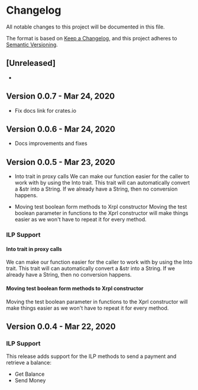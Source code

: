 # Changelog

All notable changes to this project will be documented in this file.

The format is based on [Keep a Changelog](https://keepachangelog.com/en/1.0.0/),
and this project adheres to [Semantic Versioning](https://semver.org/spec/v2.0.0.html).

## [Unreleased]

-

## Version 0.0.7 - Mar 24, 2020

- Fix docs link for crates.io

## Version 0.0.6 - Mar 24, 2020

- Docs improvements and fixes

## Version 0.0.5 - Mar 23, 2020

- Into trait in proxy calls
We can make our function easier for the caller to work with by using the Into trait.
This trait will can automatically convert a &str into a String. If we already have a String, then no conversion happens.

- Moving test boolean form methods to Xrpl constructor
Moving the test boolean parameter in functions to the Xprl constructor will make things easier as we won't have to repeat it for every method.

### ILP Support

#### Into trait in proxy calls
We can make our function easier for the caller to work with by using the Into trait.
This trait will can automatically convert a &str into a String. If we already have a String, then no conversion happens.

#### Moving test boolean form methods to Xrpl constructor
Moving the test boolean parameter in functions to the Xprl constructor will make things easier as we won't have to repeat it for every method.

## Version 0.0.4 - Mar 22, 2020

### ILP Support

This release adds support for the ILP methods to send a payment and retrieve a balance:

- Get Balance
- Send Money
